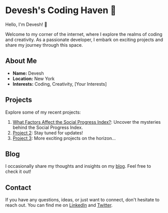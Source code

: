
# Devesh's Coding Haven 🚀

Hello, I'm Devesh! 👋

Welcome to my corner of the internet, where I explore the realms of coding and creativity. As a passionate developer, I embark on exciting projects and share my journey through this space.

## About Me

- **Name:** Devesh
- **Location:** New York
- **Interests:** Coding, Creativity, [Your Interests]

## Projects

Explore some of my recent projects:

1. [What Factors Affect the Social Progress Index?](http://tinyurl.com/SPIWORLD): Uncover the mysteries behind the Social Progress Index.
2. [Project 2](link-to-project-2): Stay tuned for updates!
3. [Project 3](link-to-project-3): More exciting projects on the horizon...

## Blog

I occasionally share my thoughts and insights on my [blog](link-to-blog). Feel free to check it out!

## Contact

If you have any questions, ideas, or just want to connect, don't hesitate to reach out. You can find me on [LinkedIn](link-to-linkedin) and [Twitter](link-to-twitter).


